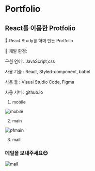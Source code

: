 # Portfolio
## React를 이용한 Protfolio
📍 React Study를 하며 만든 Portfolio

📍 개발 환경:

  구현 언어 : JavaScript,css
  
  사용 기술 : React, Styled-component, babel
  
  사용 툴 : Visual Studio Code, Figma
  
  사용 서버 : github.io
 
 
1. mobile 

![mobile](https://user-images.githubusercontent.com/68357066/104846263-fd62d080-591c-11eb-8458-f6885bf62828.gif)

2. main 

![pfmain](https://user-images.githubusercontent.com/68357066/104846078-0901c780-591c-11eb-87a2-e4ed61bf521e.gif)

3. mail

### 메일을 보내주세요😊
![mail](https://user-images.githubusercontent.com/68357066/104846120-55e59e00-591c-11eb-96dd-215d42a46eaf.gif)
